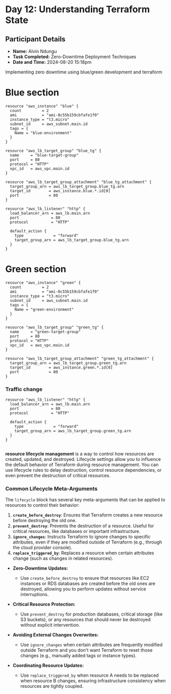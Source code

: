 # Day 12: Understanding Terraform State

## Participant Details

- **Name:** Alvin Ndungu
- **Task Completed:** Zero-Downtime Deployment Techniques
- **Date and Time:** 2024-08-20 15:18pm


Implementing zero downtime using blue/green development and terraform

# Blue section

```
resource "aws_instance" "blue" {
  count         = 2
  ami           = "ami-0c55b159cbfafe1f0"  
  instance_type = "t3.micro"
  subnet_id     = aws_subnet.main.id
  tags = {
    Name = "blue-environment"
  }
}

resource "aws_lb_target_group" "blue_tg" {
  name     = "blue-target-group"
  port     = 80
  protocol = "HTTP"
  vpc_id   = aws_vpc.main.id
}

resource "aws_lb_target_group_attachment" "blue_tg_attachment" {
  target_group_arn = aws_lb_target_group.blue_tg.arn
  target_id        = aws_instance.blue.*.id[0]
  port             = 80
}

resource "aws_lb_listener" "http" {
  load_balancer_arn = aws_lb.main.arn
  port              = 80
  protocol          = "HTTP"

  default_action {
    type             = "forward"
    target_group_arn = aws_lb_target_group.blue_tg.arn
  }
}
```



# Green section 

```
resource "aws_instance" "green" {
  count         = 2
  ami           = "ami-0c55b159cbfafe1f0" 
  instance_type = "t3.micro"
  subnet_id     = aws_subnet.main.id
  tags = {
    Name = "green-environment"
  }
}

resource "aws_lb_target_group" "green_tg" {
  name     = "green-target-group"
  port     = 80
  protocol = "HTTP"
  vpc_id   = aws_vpc.main.id
}

resource "aws_lb_target_group_attachment" "green_tg_attachment" {
  target_group_arn = aws_lb_target_group.green_tg.arn
  target_id        = aws_instance.green.*.id[0]
  port             = 80
}

```

### Traffic change
```
resource "aws_lb_listener" "http" {
  load_balancer_arn = aws_lb.main.arn
  port              = 80
  protocol          = "HTTP"

  default_action {
    type             = "forward"
    target_group_arn = aws_lb_target_group.green_tg.arn
  }
}
  
```


**resource lifecycle management** is a way to control how resources are created, updated, and destroyed. Lifecycle settings allow you to influence the default behavior of Terraform during resource management. You can use lifecycle rules to delay destruction, control resource dependencies, or even prevent the destruction of critical resources.

### Common Lifecycle Meta-Arguments

The `lifecycle` block has several key meta-arguments that can be applied to resources to control their behavior:

1. **`create_before_destroy`**: Ensures that Terraform creates a new resource before destroying the old one.
2. **`prevent_destroy`**: Prevents the destruction of a resource. Useful for critical resources, like databases or important infrastructure.
3. **`ignore_changes`**: Instructs Terraform to ignore changes to specific attributes, even if they are modified outside of Terraform (e.g., through the cloud provider console).
4. **`replace_triggered_by`**: Replaces a resource when certain attributes change (such as changes in related resources).


- **Zero-Downtime Updates:**
    
    - Use `create_before_destroy` to ensure that resources like EC2 instances or RDS databases are created before the old ones are destroyed, allowing you to perform updates without service interruptions.
- **Critical Resource Protection:**
    
    - Use `prevent_destroy` for production databases, critical storage (like S3 buckets), or any resources that should never be destroyed without explicit intervention.
- **Avoiding External Changes Overwrites:**
    
    - Use `ignore_changes` when certain attributes are frequently modified outside Terraform and you don't want Terraform to reset those changes (e.g., manually added tags or instance types).
- **Coordinating Resource Updates:**
    
    - Use `replace_triggered_by` when resource A needs to be replaced when resource B changes, ensuring infrastructure consistency when resources are tightly coupled.